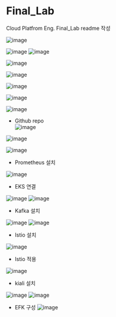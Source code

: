 # Final_Lab
Cloud Platfrom Eng. Final_Lab readme 작성


![image](https://user-images.githubusercontent.com/3938029/185773089-740ecac8-c2f0-4f0a-baad-8a5b02236557.png)


![image](https://user-images.githubusercontent.com/3938029/185772234-b7acd94b-1ebc-4d06-bc1a-a9b2811ef85b.png)
![image](https://user-images.githubusercontent.com/3938029/185772180-c3568cc9-c589-4b59-8f71-8ca8a216a478.png)

![image](https://user-images.githubusercontent.com/3938029/185773200-a2051bed-2a1c-4fb5-ba0e-9ae4f4ea5492.png)



![image](https://user-images.githubusercontent.com/3938029/185773131-edeb7209-06a0-417b-8252-a1d3c0c658d8.png)


![image](https://user-images.githubusercontent.com/3938029/185772810-6a724b85-81da-4f29-bd42-73056a3517b1.png)

![image](https://user-images.githubusercontent.com/3938029/185773969-90986ebd-658c-4467-8ea1-b5d95b388704.png)

![image](https://user-images.githubusercontent.com/3938029/185774082-bd95468c-e616-4cb2-b18e-d660e8c942a4.png)


- Github repo  
![image](https://user-images.githubusercontent.com/3938029/185775033-43f91e3b-5a60-4f4b-a9ac-8aaf511a31a2.png)


![image](https://user-images.githubusercontent.com/3938029/185774377-d9b5ed09-c8a1-4b11-b91f-d2625db458d2.png)


![image](https://user-images.githubusercontent.com/3938029/185774684-b39bf4bd-f0da-49a2-a22a-24bbd65f0f92.png)

- Prometheus 설치

![image](https://user-images.githubusercontent.com/3938029/185929553-901b89ec-0431-4eb8-8fe3-9f0d613949f6.png)

- EKS 연결

![image](https://user-images.githubusercontent.com/3938029/185774907-3f5855bf-1be4-40f3-9de5-8192825858c5.png)
![image](https://user-images.githubusercontent.com/3938029/185774873-9c810050-8987-4c5e-b329-2f534f6e70b6.png)

- Kafka 설치
 
![image](https://user-images.githubusercontent.com/3938029/185787875-7552ddc7-7963-49f8-8d04-cfa7d727d9d7.png)
![image](https://user-images.githubusercontent.com/3938029/185787996-169a4747-e2e5-46fd-9d17-e8be7f79115b.png)

- Istio 설치

![image](https://user-images.githubusercontent.com/3938029/185922075-1adca182-fcd8-4dcd-95eb-2af947ae2171.png)

- Istio 적용

![image](https://user-images.githubusercontent.com/3938029/185923010-018aa917-9818-479c-b91c-1dfcdf535fd8.png)

- kiali 설치

![image](https://user-images.githubusercontent.com/3938029/185928088-a255d998-c4eb-4832-8867-ad2d390ea1de.png)
![image](https://user-images.githubusercontent.com/3938029/185926727-331555c9-1bd2-4998-8f52-75439bdf4ac9.png)

- EFK 구성
![image](https://user-images.githubusercontent.com/3938029/185772589-ad4b25b9-2dc4-43ed-a938-7f93fadb6dae.png)
